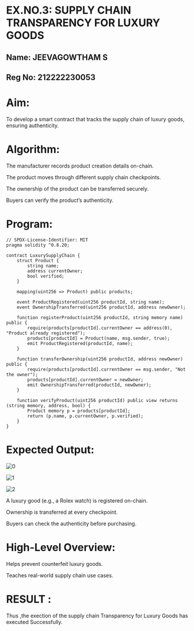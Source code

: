 # EX.NO.3: SUPPLY CHAIN TRANSPARENCY FOR LUXURY GOODS
## Name: JEEVAGOWTHAM S
## Reg No: 212222230053

# Aim:
To develop a smart contract that tracks the supply chain of luxury goods, ensuring authenticity.
# Algorithm:
The manufacturer records product creation details on-chain.


The product moves through different supply chain checkpoints.


The ownership of the product can be transferred securely.


Buyers can verify the product’s authenticity.


# Program:
```
// SPDX-License-Identifier: MIT
pragma solidity ^0.8.20;

contract LuxurySupplyChain {
    struct Product {
        string name;
        address currentOwner;
        bool verified;
    }

    mapping(uint256 => Product) public products;

    event ProductRegistered(uint256 productId, string name);
    event OwnershipTransferred(uint256 productId, address newOwner);

    function registerProduct(uint256 productId, string memory name) public {
        require(products[productId].currentOwner == address(0), "Product already registered");
        products[productId] = Product(name, msg.sender, true);
        emit ProductRegistered(productId, name);
    }

    function transferOwnership(uint256 productId, address newOwner) public {
        require(products[productId].currentOwner == msg.sender, "Not the owner");
        products[productId].currentOwner = newOwner;
        emit OwnershipTransferred(productId, newOwner);
    }

    function verifyProduct(uint256 productId) public view returns (string memory, address, bool) {
        Product memory p = products[productId];
        return (p.name, p.currentOwner, p.verified);
    }
}
```
# Expected Output:
![0](https://github.com/user-attachments/assets/80bb61d0-2ab7-4cd6-bf91-d1e34b12a82f)

![1](https://github.com/user-attachments/assets/2680bdf7-3dd2-4e9d-ad4a-8f16ddab6fd5)

![2](https://github.com/user-attachments/assets/dcefb1ae-ea88-45c1-bff2-16775de6634c)

A luxury good (e.g., a Rolex watch) is registered on-chain.


Ownership is transferred at every checkpoint.


Buyers can check the authenticity before purchasing.


# High-Level Overview:
Helps prevent counterfeit luxury goods.


Teaches real-world supply chain use cases.

# RESULT : 

Thus ,the exection of the supply chain Transparency for Luxury Goods has executed Successfully.
